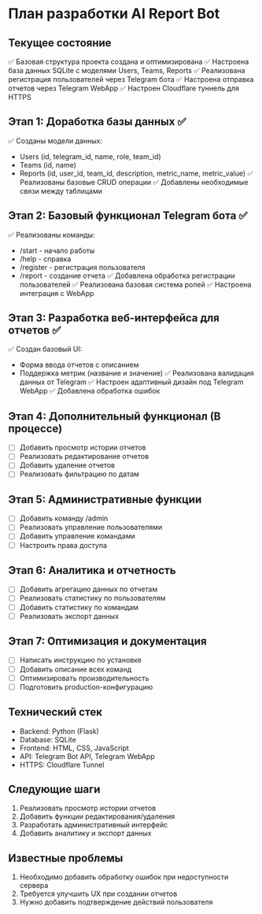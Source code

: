 # План разработки AI Report Bot

## Текущее состояние
✅ Базовая структура проекта создана и оптимизирована
✅ Настроена база данных SQLite с моделями Users, Teams, Reports
✅ Реализована регистрация пользователей через Telegram бота
✅ Настроена отправка отчетов через Telegram WebApp
✅ Настроен Cloudflare туннель для HTTPS

## Этап 1: Доработка базы данных ✅
✅ Созданы модели данных:
  - Users (id, telegram_id, name, role, team_id)
  - Teams (id, name)
  - Reports (id, user_id, team_id, description, metric_name, metric_value)
✅ Реализованы базовые CRUD операции
✅ Добавлены необходимые связи между таблицами

## Этап 2: Базовый функционал Telegram бота ✅
✅ Реализованы команды:
  - /start - начало работы
  - /help - справка
  - /register - регистрация пользователя
  - /report - создание отчета
✅ Добавлена обработка регистрации пользователей
✅ Реализована базовая система ролей
✅ Настроена интеграция с WebApp

## Этап 3: Разработка веб-интерфейса для отчетов ✅
✅ Создан базовый UI:
  - Форма ввода отчетов с описанием
  - Поддержка метрик (название и значение)
✅ Реализована валидация данных от Telegram
✅ Настроен адаптивный дизайн под Telegram WebApp
✅ Добавлена обработка ошибок

## Этап 4: Дополнительный функционал (В процессе)
- [ ] Добавить просмотр истории отчетов
- [ ] Реализовать редактирование отчетов
- [ ] Добавить удаление отчетов
- [ ] Реализовать фильтрацию по датам

## Этап 5: Административные функции
- [ ] Добавить команду /admin
- [ ] Реализовать управление пользователями
- [ ] Добавить управление командами
- [ ] Настроить права доступа

## Этап 6: Аналитика и отчетность
- [ ] Добавить агрегацию данных по отчетам
- [ ] Реализовать статистику по пользователям
- [ ] Добавить статистику по командам
- [ ] Реализовать экспорт данных

## Этап 7: Оптимизация и документация
- [ ] Написать инструкцию по установке
- [ ] Добавить описание всех команд
- [ ] Оптимизировать производительность
- [ ] Подготовить production-конфигурацию

## Технический стек
- Backend: Python (Flask)
- Database: SQLite
- Frontend: HTML, CSS, JavaScript
- API: Telegram Bot API, Telegram WebApp
- HTTPS: Cloudflare Tunnel

## Следующие шаги
1. Реализовать просмотр истории отчетов
2. Добавить функции редактирования/удаления
3. Разработать административный интерфейс
4. Добавить аналитику и экспорт данных

## Известные проблемы
1. Необходимо добавить обработку ошибок при недоступности сервера
2. Требуется улучшить UX при создании отчетов
3. Нужно добавить подтверждение действий пользователя 